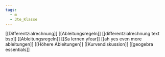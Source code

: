 ```yaml
---
tags:
  - m
  - 3te_Klasse
---
```

[[Differentzialrechnung]]
[[Ableitungsregeln]]
[[differentzialrechnung text bsp]]
[[Ableitungsregeln]]
[[Sa lernen yfear]]
[[ah yes even more ableitungen]]
[[Höhere Ableitungen]]
[[Kurvendiskussion]]
[[geogebra essentials]]